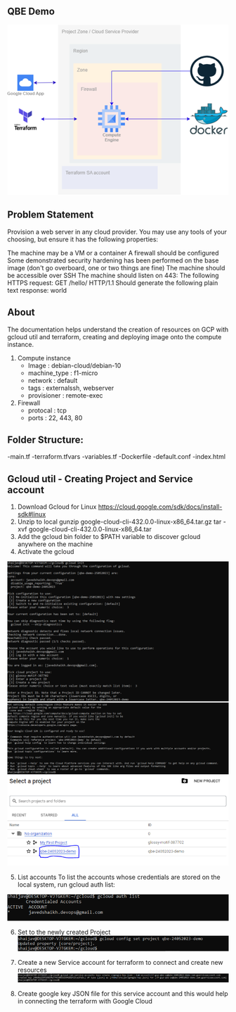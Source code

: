 ## QBE Demo

![image](https://github.com/javed-shaikh-devops/qbe-demo/blob/main/imgs/arch.png)

## Problem Statement 

Provision a web server in any cloud provider. You may use any tools of your choosing, but ensure it has the following properties:

The machine may be a VM or a container
A firewall should be configured
Some demonstrated security hardening has been performed on the base image (don't go overboard, one or two things are fine)
The machine should be accessible over SSH
The machine should listen on 443:
The following HTTPS request: GET /hello/ HTTP/1.1
Should generate the following plain text response: world

## About 

The documentation helps understand the creation of resources on GCP with gcloud util and terraform, creating and deploying image onto the compute instance.

1. Compute instance 
	- Image : debian-cloud/debian-10
	- machine_type : f1-micro
	- network : default 
	- tags : externalssh, webserver
	- provisioner : remote-exec
2. Firewall
	- protocal : tcp
	- ports : 22, 443, 80

## Folder Structure:

 -main.tf
 -terraform.tfvars
 -variables.tf
 -Dockerfile
 -default.conf
 -index.html

## Gcloud util - Creating Project and Service account 

1. Download Gcloud for Linux 
  https://cloud.google.com/sdk/docs/install-sdk#linux
2. Unzip to local 
   gunzip google-cloud-cli-432.0.0-linux-x86_64.tar.gz
   tar -xvf google-cloud-cli-432.0.0-linux-x86_64.tar
3. Add the gcloud bin folder to $PATH variable to discover gcloud anywhere on the machine
4. Activate the gcloud 
    
 ![image](https://github.com/javed-shaikh-devops/qbe-demo/blob/main/imgs/create_project.png)
 ![image](https://github.com/javed-shaikh-devops/qbe-demo/blob/main/imgs/create_project_1.png)
 ![image](https://github.com/javed-shaikh-devops/qbe-demo/blob/main/imgs/create_project_2.png)
 
5. List accounts
   To list the accounts whose credentials are stored on the local system, 
   run gcloud auth list:
 
![image](https://github.com/javed-shaikh-devops/qbe-demo/blob/main/imgs/auth_list.png)

6. Set to the newly created Project 
![image](https://github.com/javed-shaikh-devops/qbe-demo/blob/main/imgs/set_project.png)

7. Create a new Service account for terraform to connect and create new resources 
![image](https://github.com/javed-shaikh-devops/qbe-demo/blob/main/imgs/create_service_account.png)

8. Create google key JSON file for this service account and this would help in connecting the terraform with Google Cloud
 
 
